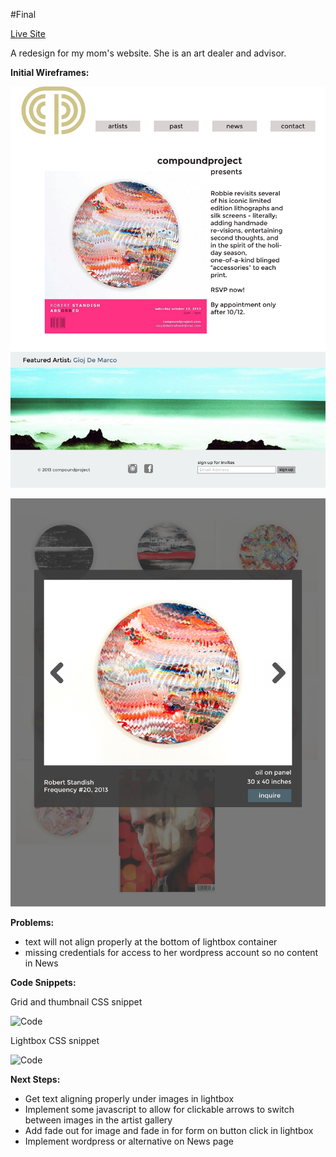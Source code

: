 #Final

[Live Site](http://membles.com/compoundproject)

A redesign for my mom's website. She is an art dealer and advisor.

__Initial Wireframes:__

![Main Wireframe](https://raw.githubusercontent.com/membles/WebDevHW/master/final/proposal/images/wireframe_4.png)

![Secondary Wireframe](https://raw.githubusercontent.com/membles/WebDevHW/master/final/proposal/images/wireframe_2.png)

__Problems:__

+ text will not align properly at the bottom of lightbox container
+ missing credentials for access to her wordpress account so no content in News

__Code Snippets:__

Grid and thumbnail CSS snippet

![Code](http://i.imgur.com/vNcJtFg.png)

Lightbox CSS snippet

![Code](http://i.imgur.com/Kp7ynPs.png)

__Next Steps:__

+ Get text aligning properly under images in lightbox
+ Implement some javascript to allow for clickable arrows to switch between images in the artist gallery
+ Add fade out for image and fade in for form on button click in lightbox
+ Implement wordpress or alternative on News page
